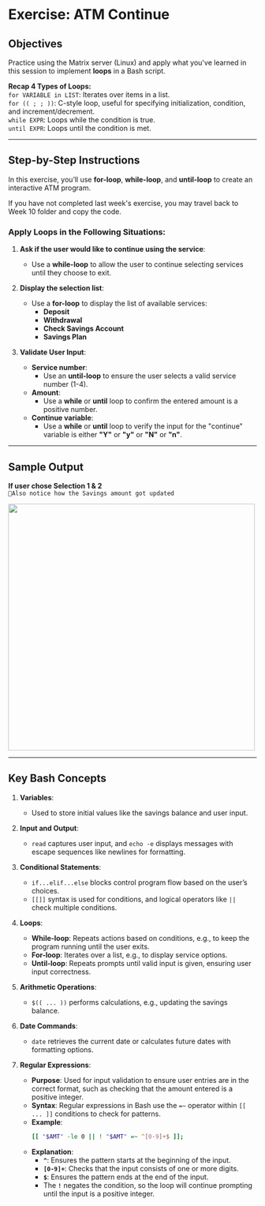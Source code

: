 # Exercise: ATM Continue

## Objectives
Practice using the Matrix server (Linux) and apply what you've learned in this session to implement **loops** in a Bash script.

**Recap 4 Types of Loops:**  
```for VARIABLE in LIST```: Iterates over items in a list.  
```for (( ; ; ))```: C-style loop, useful for specifying initialization, condition, and increment/decrement.  
```while EXPR```: Loops while the condition is true.  
```until EXPR```: Loops until the condition is met.  

---
## Step-by-Step Instructions

In this exercise, you’ll use **for-loop**, **while-loop**, and **until-loop** to create an interactive ATM program.  

If you have not completed last week's exercise, you may travel back to Week 10 folder and copy the code.

### Apply Loops in the Following Situations:

1. **Ask if the user would like to continue using the service**:
   - Use a **while-loop** to allow the user to continue selecting services until they choose to exit.

2. **Display the selection list**:
   - Use a **for-loop** to display the list of available services:
     - **Deposit**
     - **Withdrawal**
     - **Check Savings Account**
     - **Savings Plan**

3. **Validate User Input**:
   - **Service number**:
     - Use an **until-loop** to ensure the user selects a valid service number (1-4).
   - **Amount**:
     - Use a **while** or **until** loop to confirm the entered amount is a positive number.
   - **Continue variable**:
     - Use a **while** or **until** loop to verify the input for the "continue" variable is either **"Y"** or **"y"** or **"N"** or **"n"**.

---
## Sample Output
**If user chose Selection 1 & 2**  
```📌Also notice how the Savings amount got updated```  

<img src="https://github.com/user-attachments/assets/612ef468-2c20-4d64-8710-de329e9a972d" width="500">

---
## Key Bash Concepts

1. **Variables**:
   - Used to store initial values like the savings balance and user input.

2. **Input and Output**:
   - `read` captures user input, and `echo -e` displays messages with escape sequences like newlines for formatting.

3. **Conditional Statements**:
   - `if...elif...else` blocks control program flow based on the user’s choices.
   - `[[]]` syntax is used for conditions, and logical operators like `||` check multiple conditions.

4. **Loops**:
   - **While-loop**: Repeats actions based on conditions, e.g., to keep the program running until the user exits.
   - **For-loop**: Iterates over a list, e.g., to display service options.
   - **Until-loop**: Repeats prompts until valid input is given, ensuring user input correctness.

5. **Arithmetic Operations**:
   - `$(( ... ))` performs calculations, e.g., updating the savings balance.

6. **Date Commands**:
   - `date` retrieves the current date or calculates future dates with formatting options.

7. **Regular Expressions**:
   - **Purpose**: Used for input validation to ensure user entries are in the correct format, such as checking that the amount entered is a positive integer.
   - **Syntax**: Regular expressions in Bash use the `=~` operator within `[[ ... ]]` conditions to check for patterns.
   - **Example**:
     ```bash
     [[ "$AMT" -le 0 || ! "$AMT" =~ ^[0-9]+$ ]];
     ```
   - **Explanation**:
     - **`^`**: Ensures the pattern starts at the beginning of the input.
     - **`[0-9]+`**: Checks that the input consists of one or more digits.
     - **`$`**: Ensures the pattern ends at the end of the input.
     - The **`!`** negates the condition, so the loop will continue prompting until the input is a positive integer.

